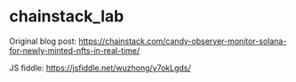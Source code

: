 # chainstack_lab
Original blog post:
https://chainstack.com/candy-observer-monitor-solana-for-newly-minted-nfts-in-real-time/

JS fiddle:
https://jsfiddle.net/wuzhong/y7okLgds/


